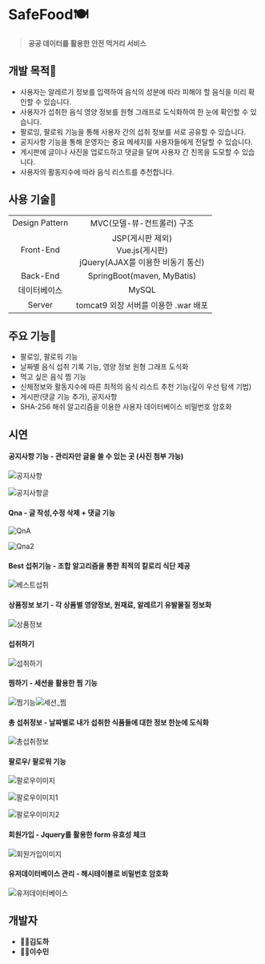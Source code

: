 # SafeFood🍽

> **공공 데이터를 활용한 안전 먹거리 서비스**



## 개발 목적🥄

- 사용자는 알레르기 정보를 입력하여 음식의 성분에 따라 피해야 할 음식을 미리 확인할 수 있습니다.
- 사용자가 섭취한 음식 영양 정보를 원형 그래프로 도식화하여 한 눈에 확인할 수 있습니다.
- 팔로잉, 팔로워 기능을 통해 사용자 간의 섭취 정보를 서로 공유할 수 있습니다.
- 공지사항 기능을 통해 운영자는 중요 메세지를 사용자들에게 전달할 수 있습니다.
- 게시판에 글이나 사진을 업로드하고 댓글을 달며 사용자 간 친목을 도모할 수 있습니다.
- 사용자의 활동지수에 따라 음식 리스트를 추천합니다.



## 사용 기술🍴

|                |                                                              |
| :------------: | :----------------------------------------------------------: |
| Design Pattern |                  MVC(모델-뷰-컨트롤러) 구조                  |
|   Front-End    | JSP(게시판 제외)</br>Vue.js(게시판)</br>jQuery(AJAX를 이용한 비동기 통신) |
|    Back-End    |                  SpringBoot(maven, MyBatis)                  |
|  데이터베이스  |                            MySQL                             |
|     Server     |             tomcat9 외장 서버를 이용한 .war 배포             |



## 주요 기능🍚

- 팔로잉, 팔로워 기능
- 날짜별 음식 섭취 기록 기능, 영양 정보 원형 그래프 도식화
- 먹고 싶은 음식 찜 기능
- 신체정보와 활동지수에 따른 최적의 음식 리스트 추천 기능(깊이 우선 탐색 기법)
- 게시판(댓글 기능 추가), 공지사항
- SHA-256 해쉬 알고리즘을 이용한 사용자 데이터베이스 비밀번호 암호화



## 시연



#### 공지사항 기능 - 관리자만 글을 쓸 수 있는 곳 (사진 첨부 가능)

![공지사항](readme_picture\공지사항.JPG)

![공지사항글](readme_picture\공지사항글.JPG)





#### Qna - 글 작성,수정 삭제 + 댓글 기능

![QnA](readme_picture\QnA.JPG)

![Qna2](readme_picture\Qna2.JPG)



#### Best 섭취기능 - 조합 알고리즘을 통한 최적의 칼로리 식단 제공

![베스트섭취](readme_picture\베스트섭취.JPG)



#### 상품정보 보기 - 각 상품별 영양정보, 원재료, 알레르기 유발물질 정보화

![상품정보](readme_picture\상품정보.JPG)



#### 섭취하기

![섭취하기](readme_picture\섭취하기.JPG)



#### 찜하기 - 세션을 활용한 찜 기능

![찜기능](readme_picture\찜기능.JPG)![세션_찜](readme_picture\세션_찜.JPG)

#### 총 섭취정보 - 날짜별로 내가 섭취한 식품들에 대한 정보 한눈에 도식화

![총섭취정보](readme_picture\총섭취정보.JPG)



#### 팔로우/ 팔로워 기능

![팔로우이미지](readme_picture\팔로우이미지.JPG)

![팔로우이미지1](readme_picture\팔로우이미지1.JPG)

![팔로우이미지2](readme_picture\팔로우이미지2.JPG)



#### 회원가입 - Jquery를 활용한 form 유효성 체크

![회원가입이미지](readme_picture\회원가입이미지.JPG)

#### 유저데이터베이스 관리 - 해시테이블로 비밀번호 암호화

![유저데이터베이스](readme_picture\유저데이터베이스.JPG)





## 개발자

- 👨‍💻**김도하**
- 👩‍💻**이수민**